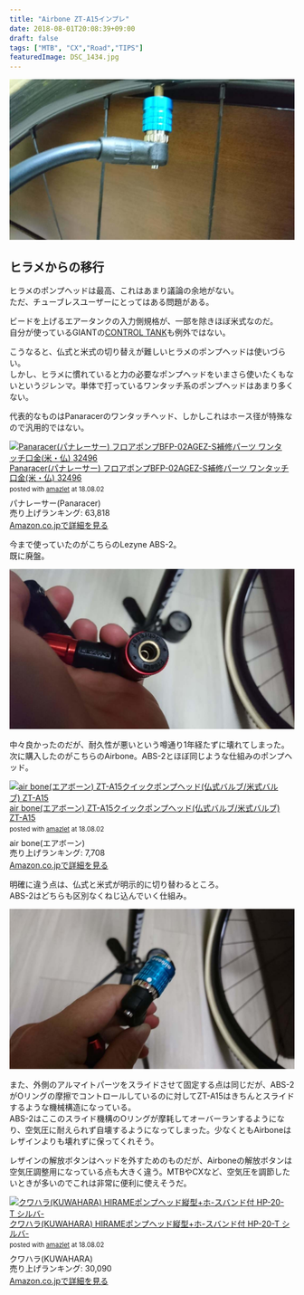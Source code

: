 ```yaml
---
title: "Airbone ZT-A15インプレ"
date: 2018-08-01T20:08:39+09:00
draft: false
tags: ["MTB", "CX","Road","TIPS"]
featuredImage: DSC_1434.jpg
---
```

![image](DSC_1434.jpg)
## ヒラメからの移行

ヒラメのポンプヘッドは最高、これはあまり議論の余地がない。  
ただ、チューブレスユーザーにとってはある問題がある。

ビードを上げるエアータンクの入力側規格が、一部を除きほぼ米式なのだ。  
自分が使っているGIANTの[CONTROL TANK](https://www.giant.co.jp/giant18/acc_datail.php?p_id=A0000520)も例外ではない。

こうなると、仏式と米式の切り替えが難しいヒラメのポンプヘッドは使いづらい。  
しかし、ヒラメに慣れていると力の必要なポンプヘッドをいまさら使いたくもないというジレンマ。単体で打っているワンタッチ系のポンプヘッドはあまり多くない。

代表的なものはPanaracerのワンタッチヘッド、しかしこれはホース径が特殊なので汎用的ではない。

<div class="amazlet-box" style="margin-bottom:0px;"><div class="amazlet-image" style="float:left;margin:0px 12px 1px 0px;"><a href="http://www.amazon.co.jp/exec/obidos/ASIN/B01EKOVX1G/gensobunya-22/ref=nosim/" name="amazletlink" target="_blank"><img src="https://images-fe.ssl-images-amazon.com/images/I/41YJYafvCtL._SL160_.jpg" alt="Panaracer(パナレーサー) フロアポンプBFP-02AGEZ-S補修パーツ ワンタッチ口金(米・仏) 32496" style="border: none;" /></a></div><div class="amazlet-info" style="line-height:120%; margin-bottom: 10px"><div class="amazlet-name" style="margin-bottom:10px;line-height:120%"><a href="http://www.amazon.co.jp/exec/obidos/ASIN/B01EKOVX1G/gensobunya-22/ref=nosim/" name="amazletlink" target="_blank">Panaracer(パナレーサー) フロアポンプBFP-02AGEZ-S補修パーツ ワンタッチ口金(米・仏) 32496</a><div class="amazlet-powered-date" style="font-size:80%;margin-top:5px;line-height:120%">posted with <a href="http://www.amazlet.com/" title="amazlet" target="_blank">amazlet</a> at 18.08.02</div></div><div class="amazlet-detail">パナレーサー(Panaracer) <br />売り上げランキング: 63,818<br /></div><div class="amazlet-sub-info" style="float: left;"><div class="amazlet-link" style="margin-top: 5px"><a href="http://www.amazon.co.jp/exec/obidos/ASIN/B01EKOVX1G/gensobunya-22/ref=nosim/" name="amazletlink" target="_blank">Amazon.co.jpで詳細を見る</a></div></div></div><div class="amazlet-footer" style="clear: left"></div></div>

今まで使っていたのがこちらのLezyne ABS-2。  
既に廃盤。  

![image](DSC_1433.jpg)

中々良かったのだが、耐久性が悪いという噂通り1年経たずに壊れてしまった。  
次に購入したのがこちらのAirbone。ABS-2とほぼ同じような仕組みのポンプヘッド。

<div class="amazlet-box" style="margin-bottom:0px;"><div class="amazlet-image" style="float:left;margin:0px 12px 1px 0px;"><a href="http://www.amazon.co.jp/exec/obidos/ASIN/B072LTF86P/gensobunya-22/ref=nosim/" name="amazletlink" target="_blank"><img src="https://images-fe.ssl-images-amazon.com/images/I/41GCN9FJhlL._SL160_.jpg" alt="air bone(エアボーン) ZT-A15クイックポンプヘッド(仏式バルブ/米式バルブ) ZT-A15" style="border: none;" /></a></div><div class="amazlet-info" style="line-height:120%; margin-bottom: 10px"><div class="amazlet-name" style="margin-bottom:10px;line-height:120%"><a href="http://www.amazon.co.jp/exec/obidos/ASIN/B072LTF86P/gensobunya-22/ref=nosim/" name="amazletlink" target="_blank">air bone(エアボーン) ZT-A15クイックポンプヘッド(仏式バルブ/米式バルブ) ZT-A15</a><div class="amazlet-powered-date" style="font-size:80%;margin-top:5px;line-height:120%">posted with <a href="http://www.amazlet.com/" title="amazlet" target="_blank">amazlet</a> at 18.08.02</div></div><div class="amazlet-detail">air bone(エアボーン) <br />売り上げランキング: 7,708<br /></div><div class="amazlet-sub-info" style="float: left;"><div class="amazlet-link" style="margin-top: 5px"><a href="http://www.amazon.co.jp/exec/obidos/ASIN/B072LTF86P/gensobunya-22/ref=nosim/" name="amazletlink" target="_blank">Amazon.co.jpで詳細を見る</a></div></div></div><div class="amazlet-footer" style="clear: left"></div></div>

明確に違う点は、仏式と米式が明示的に切り替わるところ。  
ABS-2はどちらも区別なくねじ込んでいく仕組み。

![image](DSC_1431.jpg)

また、外側のアルマイトパーツをスライドさせて固定する点は同じだが、ABS-2がOリングの摩擦でコントロールしているのに対してZT-A15はきちんとスライドするような機械構造になっている。  
ABS-2はここのスライド機構のOリングが摩耗してオーバーランするようになり、空気圧に耐えられず自壊するようになってしまった。少なくともAirboneはレザインよりも壊れずに保ってくれそう。

レザインの解放ボタンはヘッドを外すためのものだが、Airboneの解放ボタンは空気圧調整用になっている点も大きく違う。MTBやCXなど、空気圧を調節したいときが多いのでこれは非常に便利に使えそうだ。

<div class="amazlet-box" style="margin-bottom:0px;"><div class="amazlet-image" style="float:left;margin:0px 12px 1px 0px;"><a href="http://www.amazon.co.jp/exec/obidos/ASIN/B01G1O3JCY/gensobunya-22/ref=nosim/" name="amazletlink" target="_blank"><img src="https://images-fe.ssl-images-amazon.com/images/I/41thFrwpECL._SL160_.jpg" alt="クワハラ(KUWAHARA) HIRAMEポンプヘッド縦型+ホ-スバンド付 HP-20-T シルバ-" style="border: none;" /></a></div><div class="amazlet-info" style="line-height:120%; margin-bottom: 10px"><div class="amazlet-name" style="margin-bottom:10px;line-height:120%"><a href="http://www.amazon.co.jp/exec/obidos/ASIN/B01G1O3JCY/gensobunya-22/ref=nosim/" name="amazletlink" target="_blank">クワハラ(KUWAHARA) HIRAMEポンプヘッド縦型+ホ-スバンド付 HP-20-T シルバ-</a><div class="amazlet-powered-date" style="font-size:80%;margin-top:5px;line-height:120%">posted with <a href="http://www.amazlet.com/" title="amazlet" target="_blank">amazlet</a> at 18.08.02</div></div><div class="amazlet-detail">クワハラ(KUWAHARA) <br />売り上げランキング: 30,090<br /></div><div class="amazlet-sub-info" style="float: left;"><div class="amazlet-link" style="margin-top: 5px"><a href="http://www.amazon.co.jp/exec/obidos/ASIN/B01G1O3JCY/gensobunya-22/ref=nosim/" name="amazletlink" target="_blank">Amazon.co.jpで詳細を見る</a></div></div></div><div class="amazlet-footer" style="clear: left"></div></div>


